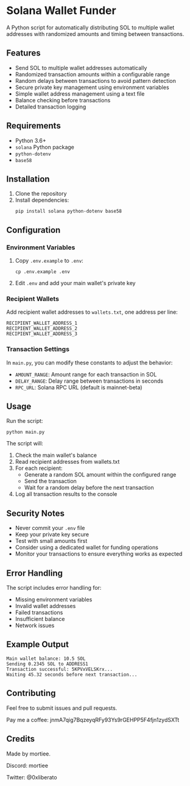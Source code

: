 # Solana Wallet Funder

A Python script for automatically distributing SOL to multiple wallet addresses with randomized amounts and timing between transactions.

## Features

- Send SOL to multiple wallet addresses automatically
- Randomized transaction amounts within a configurable range
- Random delays between transactions to avoid pattern detection
- Secure private key management using environment variables
- Simple wallet address management using a text file
- Balance checking before transactions
- Detailed transaction logging

## Requirements

- Python 3.6+
- `solana` Python package
- `python-dotenv`
- `base58`

## Installation

1. Clone the repository
2. Install dependencies:
   ```
   pip install solana python-dotenv base58
   ```

## Configuration

### Environment Variables
1. Copy `.env.example` to `.env`:
   ```
   cp .env.example .env
   ```

2. Edit `.env` and add your main wallet's private key

### Recipient Wallets
Add recipient wallet addresses to `wallets.txt`, one address per line:

```
RECIPIENT_WALLET_ADDRESS_1
RECIPIENT_WALLET_ADDRESS_2
RECIPIENT_WALLET_ADDRESS_3
```

### Transaction Settings
In `main.py`, you can modify these constants to adjust the behavior:

- `AMOUNT_RANGE`: Amount range for each transaction in SOL
- `DELAY_RANGE`: Delay range between transactions in seconds
- `RPC_URL`: Solana RPC URL (default is mainnet-beta)

## Usage

Run the script:

```
python main.py
```

The script will:
1. Check the main wallet's balance
2. Read recipient addresses from wallets.txt
3. For each recipient:
   - Generate a random SOL amount within the configured range
   - Send the transaction
   - Wait for a random delay before the next transaction
4. Log all transaction results to the console

## Security Notes

- Never commit your `.env` file
- Keep your private key secure
- Test with small amounts first
- Consider using a dedicated wallet for funding operations
- Monitor your transactions to ensure everything works as expected

## Error Handling

The script includes error handling for:
- Missing environment variables
- Invalid wallet addresses
- Failed transactions
- Insufficient balance
- Network issues

## Example Output

```
Main wallet balance: 10.5 SOL
Sending 0.2345 SOL to ADDRESS1
Transaction successful: 5KPVxVELSKrx...
Waiting 45.32 seconds before next transaction...
```

## Contributing

Feel free to submit issues and pull requests.

Pay me a coffee: jnmA7qig7BqzeyqRFy93Ys9rGEHPP5F4fjn1zydSXTt

## Credits

Made by mortiee.

Discord: mortiee

Twitter: @0xliberato
